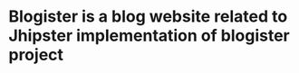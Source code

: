 Blogister is a blog website related to Jhipster implementation of blogister project
=====================================================================================
